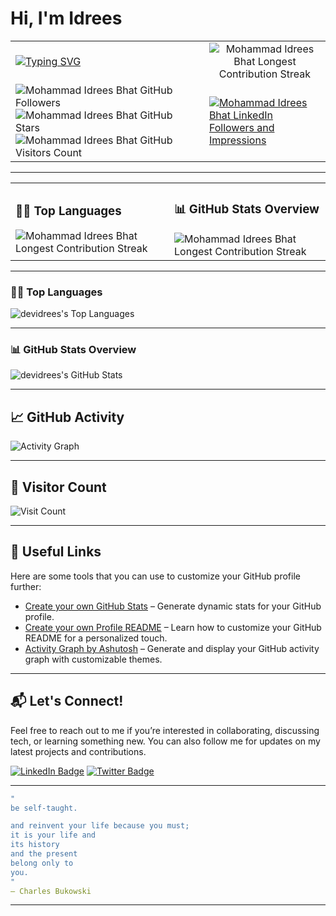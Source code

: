 # Hi, I'm Idrees


<table>
  <tr>
    <td>
      <a href="https://www.linkedin.com/in/midreesbhat" target="_blank">
  <img src="https://readme-typing-svg.herokuapp.com?font=Montserrat&weight=500&size=20&duration=2500&pause=1000&color=111F68&width=435&lines=Tech+Skills+Trainer;AI/ML+Consultant;UI/UX+Trainer;Data+Analytics+Trainer!" alt="Typing SVG"/>
</a>
    </td>
    <td colspan="2" align="center">
      <img src="https://streak-stats.demolab.com?user=DevIdrees&theme=merko&hide_border=true" alt="Mohammad Idrees Bhat Longest Contribution Streak"/>
    </td>
  </tr>
  <tr>
      <td>
        <img src="https://img.shields.io/github/followers/DevIdrees?label=Followers&style=social" alt="Mohammad Idrees Bhat GitHub Followers"/>
        <img src="https://img.shields.io/github/stars/DevIdrees?label=Stars&style=social" alt="Mohammad Idrees Bhat GitHub Stars"/>
        <img src="https://komarev.com/ghpvc/?username=DevIdrees&label=Visitors&color=brightgreen" alt="Mohammad Idrees Bhat GitHub Visitors Count"/>
      </td>
    <td>
      <a href="https://www.linkedin.com/in/midreesbhat" target="_blank">
    <img src="https://img.shields.io/badge/LinkedIn-600+_Followers-%230A66C2?style=for-the-badge&logo=linkedin&logoColor=white&labelColor=111E68" alt="Mohammad Idrees Bhat LinkedIn Followers and Impressions"/>
</a>
    </td>
  </tr>
</table>

---

<table>
  <tr>
    <td>
    <h3>🧑‍💻 Top Languages</h3>
      <img src="https://github-readme-stats.vercel.app/api/top-langs/?username=devidrees&theme=merko&show_icons=true&hide_border=true&layout=compact" alt="Mohammad Idrees Bhat Longest Contribution Streak"/>
    </td> 
    <td>
     <h3> 📊 GitHub Stats Overview </h3> 
     <img src="https://github-readme-stats.vercel.app/api?username=devidrees&show_icons=true&count_private=true&theme=merko&hide_border=true" alt="Mohammad Idrees Bhat Longest Contribution Streak"/>
    </td>
  </tr>
</table>

---
### 🧑‍💻 Top Languages

![devidrees's Top Languages](https://github-readme-stats.vercel.app/api/top-langs/?username=devidrees&theme=merko&show_icons=true&hide_border=true&layout=compact)


---

### 📊 GitHub Stats Overview

![devidrees's GitHub Stats](https://github-readme-stats.vercel.app/api?username=devidrees&show_icons=true&count_private=true&theme=merko&hide_border=true)


---

## 📈 GitHub Activity

![Activity Graph](https://github-readme-activity-graph.vercel.app/graph?username=devidrees&theme=merko&hide_border=true)


---

## 👀 Visitor Count

![Visit Count](https://visitcount.itsvg.in/api?id=devidrees&icon=0&color=0)


---

## 🔗 Useful Links

Here are some tools that you can use to customize your GitHub profile further:

- [Create your own GitHub Stats](https://gh-stats-gen.vercel.app/) – Generate dynamic stats for your GitHub profile.
- [Create your own Profile README](https://docs.github.com/en/account-and-profile/setting-up-and-managing-your-github-profile/customizing-your-profile/managing-your-profile-readme) – Learn how to customize your GitHub README for a personalized touch.
- [Activity Graph by Ashutosh](https://github.com/ashutosh00710/github-readme-activity-graph) – Generate and display your GitHub activity graph with customizable themes.

---

## 📬 Let's Connect!

Feel free to reach out to me if you’re interested in collaborating, discussing tech, or learning something new. You can also follow me for updates on my latest projects and contributions.

[![LinkedIn Badge](https://img.shields.io/badge/LinkedIn-Idrees-blue?logo=linkedin&logoColor=white)](https://www.linkedin.com/in/midreesbhat)
[![Twitter Badge](https://img.shields.io/badge/Twitter-Idrees-blue?logo=twitter&logoColor=white)](https://twitter.com/_midreesbhat)

---
```yml
"
be self-taught.

and reinvent your life because you must;
it is your life and
its history
and the present
belong only to
you.
"
— Charles Bukowski
```

---

